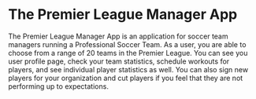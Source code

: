 # The Premier League Manager App

The Premier League Manager App is an application for soccer team managers running a Professional Soccer Team. As a user, you are able to choose from a range of 20 teams in the Premier League. You can see you user profile page, check your team statistics, schedule workouts for players, and see individual player statistics as well. You can also sign new players for your organization and cut players if you feel that they are not performing up to expectations. 
